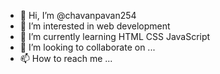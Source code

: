 - 👋 Hi, I’m @chavanpavan254
- 👀 I’m interested in web development
- 🌱 I’m currently learning HTML CSS JavaScript 
- 💞️ I’m looking to collaborate on ...
- 📫 How to reach me ...

<!---
chavanpavan254/chavanpavan254 is a ✨ special ✨ repository because its `README.md` (this file) appears on your GitHub profile.
You can click the Preview link to take a look at your changes.
--->
